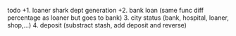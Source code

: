todo
+1. loaner shark dept generation
+2. bank loan (same func diff percentage as loaner but goes to bank)
3. city status (bank, hospital, loaner, shop,...)
4. deposit (substract stash, add deposit and reverse)
